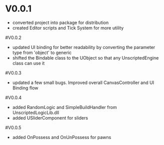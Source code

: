 # V0.0.1

- converted project into package for distribution
- created Editor scripts and Tick System for more utility

#V0.0.2

- updated UI binding for better readability by converting the parameter type from 'object' to generic
- shifted the Bindable class to the UObject so that any UnscriptedEngine class can use it

#V0.0.3

- updated a few small bugs. Improved overall CanvasController and UI Binding flow

#V0.0.4

- added RandomLogic and SimpleBuildHandler from UnscriptedLogicLib.dll
- added USliderComponent for sliders

#V0.0.5

- added OnPossess and OnUnPossess for pawns